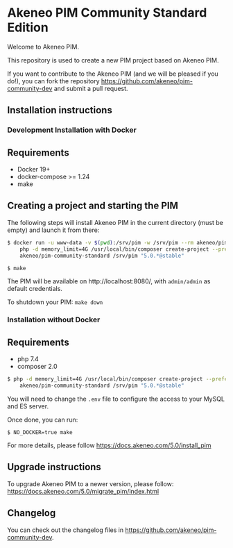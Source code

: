 Akeneo PIM Community Standard Edition
=====================================

Welcome to Akeneo PIM.

This repository is used to create a new PIM project based on Akeneo PIM.

If you want to contribute to the Akeneo PIM (and we will be pleased if you do!), you can fork the repository https://github.com/akeneo/pim-community-dev and submit a pull request.

Installation instructions
-------------------------

### Development Installation with Docker

## Requirements
 - Docker 19+
 - docker-compose >= 1.24
 - make

## Creating a project and starting the PIM
The following steps will install Akeneo PIM in the current directory (must be empty) and launch it from there:

```bash
$ docker run -u www-data -v $(pwd):/srv/pim -w /srv/pim --rm akeneo/pim-php-dev:5.0 \
    php -d memory_limit=4G /usr/local/bin/composer create-project --prefer-dist \
    akeneo/pim-community-standard /srv/pim "5.0.*@stable"
```
```
$ make

```

The PIM will be available on http://localhost:8080/, with `admin/admin` as default credentials.

To shutdown your PIM: `make down`

### Installation without Docker

## Requirements
 - php 7.4
 - composer 2.0

```bash
$ php -d memory_limit=4G /usr/local/bin/composer create-project --prefer-dist \
    akeneo/pim-community-standard /srv/pim "5.0.*@stable"
```

You will need to change the `.env` file to configure the access to your MySQL and ES server.

Once done, you can run:

```
$ NO_DOCKER=true make

```

For more details, please follow https://docs.akeneo.com/5.0/install_pim

Upgrade instructions
--------------------

To upgrade Akeneo PIM to a newer version, please follow:
https://docs.akeneo.com/5.0/migrate_pim/index.html

Changelog
---------
You can check out the changelog files in https://github.com/akeneo/pim-community-dev.
